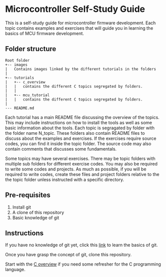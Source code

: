 # Microcontroller Self-Study Guide

This is a self-study guide for microcontroller firmware development. Each topic contains examples and exercises that will guide you in learning the basics of MCU firmware development.

## Folder structure
```
Root folder
+-- images
|   Contains images linked by the different tutorials in the folders
|
+-- tutorials
|   +-- c_overview
|   |   contains the different C topics segregated by folders.
|   |
|   +-- mcu_tutorial
|   |   contains the different C topics segregated by folders.
|
--- README.md
```

Each tutorial has a main README file discussing the overview of the topics. This may include instructions on how to install the tools as well as some basic information about the tools. Each topic is segragated by folder with the folder name N_topic. These folders also contain README files to discuss about the examples and exercises. If the exercises require source codes, you can find it inside the topic folder. The source code may also contain comments that discusses some fundamentals.  

Some topics may have several exercises. There may be topic folders with multiple sub folders for different exercise codes. You may also be required to write some codes and projects. As much as possible, if you will be required to write codes, create these files and project folders relative to the the topic folder unless instructed with a specific directory.

## Pre-requisites
1. Install git
2. A clone of this repository
3. Basic knowledge of git

## Instructions
If you have no knowledge of git yet, click this [link](https://www.freecodecamp.org/news/learn-the-basics-of-git-in-under-10-minutes-da548267cc91/) to learn the basics of git.

Once you have grasp the concept of git, clone this repository. 

Start with the [C overview](tutorials/c_overview/README.md) if you need some refresher for the C programming language.